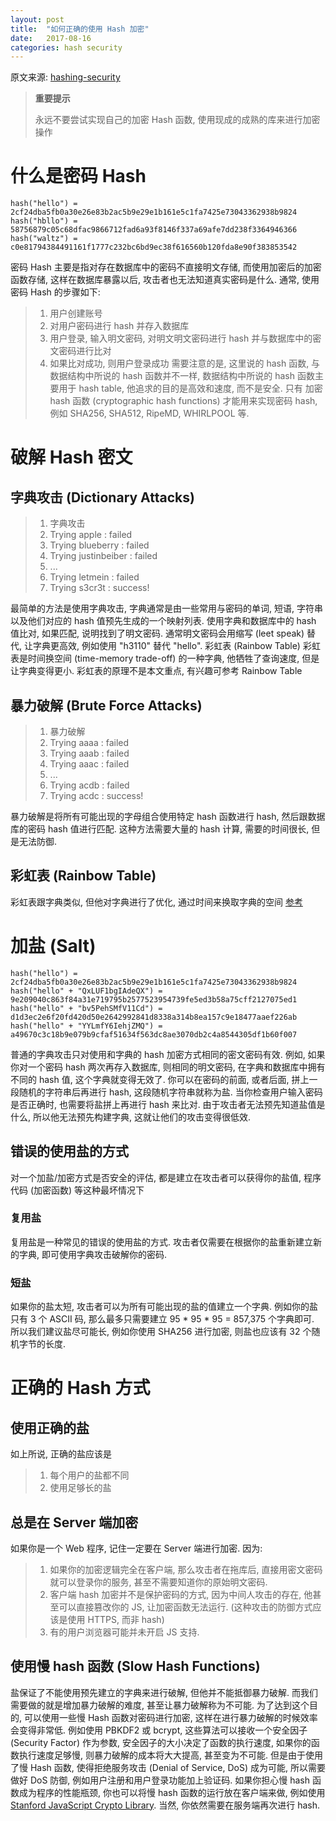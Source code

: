 ```yaml
---
layout: post
title:  "如何正确的使用 Hash 加密"
date:   2017-08-16
categories: hash security
---
```


原文来源: [hashing-security](https://crackstation.net/hashing-security.htm)

> **重要提示**
>
> 永远不要尝试实现自己的加密 Hash 函数, 使用现成的成熟的库来进行加密操作

# 什么是密码 Hash

```
hash("hello") = 2cf24dba5fb0a30e26e83b2ac5b9e29e1b161e5c1fa7425e73043362938b9824
hash("hbllo") = 58756879c05c68dfac9866712fad6a93f8146f337a69afe7dd238f3364946366
hash("waltz") = c0e81794384491161f1777c232bc6bd9ec38f616560b120fda8e90f383853542
```

密码 Hash 主要是指对存在数据库中的密码不直接明文存储, 而使用加密后的加密函数存储, 这样在数据库暴露以后, 攻击者也无法知道真实密码是什么. 通常, 使用密码 Hash 的步骤如下:

> 1. 用户创建账号
> 2. 对用户密码进行 hash 并存入数据库
> 3. 用户登录, 输入明文密码, 对明文明文密码进行 hash 并与数据库中的密文密码进行比对
> 4. 如果比对成功, 则用户登录成功
需要注意的是, 这里说的 hash 函数, 与数据结构中所说的 hash 函数并不一样, 数据结构中所说的 hash 函数主要用于 hash table, 他追求的目的是高效和速度, 而不是安全. 只有 加密 hash 函数 (cryptographic hash functions) 才能用来实现密码 hash, 例如 SHA256, SHA512, RipeMD, WHIRLPOOL 等.

# 破解 Hash 密文

## 字典攻击 (Dictionary Attacks)

> 1. 字典攻击
> 2. Trying apple : failed
> 3. Trying blueberry : failed
> 4. Trying justinbeiber : failed
> 5. ...
> 6. Trying letmein : failed
> 7. Trying s3cr3t : success!

最简单的方法是使用字典攻击, 字典通常是由一些常用与密码的单词, 短语, 字符串以及他们对应的 hash 值预先生成的一个映射列表. 使用字典和数据库中的 hash 值比对, 如果匹配, 说明找到了明文密码. 通常明文密码会用缩写 (leet speak) 替代, 让字典更高效, 例如使用 "h3110" 替代 "hello".
彩虹表 (Rainbow Table) 
彩虹表是时间换空间 (time-memory trade-off) 的一种字典, 他牺牲了查询速度, 但是让字典变得更小. 彩虹表的原理不是本文重点, 有兴趣可参考 Rainbow Table

## 暴力破解 (Brute Force Attacks)

> 1. 暴力破解
> 2. Trying aaaa : failed
> 3. Trying aaab : failed
> 4. Trying aaac : failed
> 5. ...
> 6. Trying acdb : failed
> 7. Trying acdc : success!

暴力破解是将所有可能出现的字母组合使用特定 hash 函数进行 hash, 然后跟数据库的密码 hash 值进行匹配. 这种方法需要大量的 hash 计算, 需要的时间很长, 但是无法防御.

## 彩虹表 (Rainbow Table)

彩虹表跟字典类似, 但他对字典进行了优化, 通过时间来换取字典的空间 [参考](https://www.zhihu.com/question/19790488)

# 加盐 (Salt)

```
hash("hello") = 2cf24dba5fb0a30e26e83b2ac5b9e29e1b161e5c1fa7425e73043362938b9824
hash("hello" + "QxLUF1bgIAdeQX") = 9e209040c863f84a31e719795b2577523954739fe5ed3b58a75cff2127075ed1
hash("hello" + "bv5PehSMfV11Cd") = d1d3ec2e6f20fd420d50e2642992841d8338a314b8ea157c9e18477aaef226ab
hash("hello" + "YYLmfY6IehjZMQ") = a49670c3c18b9e079b9cfaf51634f563dc8ae3070db2c4a8544305df1b60f007
```

普通的字典攻击只对使用和字典的 hash 加密方式相同的密文密码有效. 例如, 如果你对一个密码 hash 两次再存入数据库, 则相同的明文密码, 在字典和数据库中拥有不同的 hash 值, 这个字典就变得无效了.
你可以在密码的前面, 或者后面, 拼上一段随机的字符串后再进行 hash, 这段随机字符串就称为盐. 当你检查用户输入密码是否正确时, 也需要将盐拼上再进行 hash 来比对.
由于攻击者无法预先知道盐值是什么, 所以他无法预先构建字典, 这就让他们的攻击变得很低效.

## 错误的使用盐的方式

对一个加盐/加密方式是否安全的评估, 都是建立在攻击者可以获得你的盐值, 程序代码 (加密函数) 等这种最坏情况下

### 复用盐

复用盐是一种常见的错误的使用盐的方式. 攻击者仅需要在根据你的盐重新建立新的字典, 即可使用字典攻击破解你的密码.

### 短盐

如果你的盐太短, 攻击者可以为所有可能出现的盐的值建立一个字典. 例如你的盐只有 3 个 ASCII 码, 那么最多只需要建立 95 * 95 * 95 = 857,375 个字典即可. 所以我们建议盐尽可能长, 例如你使用 SHA256 进行加密, 则盐也应该有 32 个随机字节的长度.

# 正确的 Hash 方式

## 使用正确的盐

如上所说, 正确的盐应该是

> 1. 每个用户的盐都不同
> 2. 使用足够长的盐

## 总是在 Server 端加密

如果你是一个 Web 程序, 记住一定要在 Server 端进行加密. 因为:

> 1. 如果你的加密逻辑完全在客户端, 那么攻击者在拖库后, 直接用密文密码就可以登录你的服务, 甚至不需要知道你的原始明文密码.
> 2. 客户端 hash 加密并不是保护密码的方式, 因为中间人攻击的存在, 他甚至可以直接篡改你的 JS, 让加密函数无法运行. (这种攻击的防御方式应该是使用 HTTPS, 而非 hash)
> 3. 有的用户浏览器可能并未开启 JS 支持.

## 使用慢 hash 函数 (Slow Hash Functions)

盐保证了不能使用预先建立的字典来进行破解, 但他并不能抵御暴力破解. 而我们需要做的就是增加暴力破解的难度, 甚至让暴力破解称为不可能.
为了达到这个目的, 可以使用一些慢 Hash 函数对密码进行加密, 这样在进行暴力破解的时候效率会变得非常低. 例如使用 PBKDF2 或 bcrypt, 这些算法可以接收一个安全因子 (Security Factor) 作为参数, 安全因子的大小决定了函数的执行速度, 如果你的函数执行速度足够慢, 则暴力破解的成本将大大提高, 甚至变为不可能.
但是由于使用了慢 Hash 函数, 使得拒绝服务攻击 (Denial of Service, DoS) 成为可能, 所以需要做好 DoS 防御, 例如用户注册和用户登录功能加上验证码.
如果你担心慢 hash 函数成为程序的性能瓶颈, 你也可以将慢 hash 函数的运行放在客户端来做, 例如使用 [Stanford JavaScript Crypto Library](https://crypto.stanford.edu/sjcl/). 当然, 你依然需要在服务端再次进行 hash.
